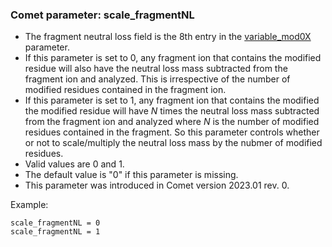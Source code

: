 ### Comet parameter: scale_fragmentNL

- The fragment neutral loss field is the 8th entry in the [variable_mod0X](/Comet/parameters/parameters_202301/variable_mod01.md)
parameter.
- If this parameter is set to 0, any fragment ion that contains the modified
residue will also have the neutral loss mass subtracted from the fragment ion
and analyzed. This is irrespective of the number of modified residues contained
in the fragment ion.
- If this parameter is set to 1, any fragment ion that contains the modified
the modified residue will have _N_ times the neutral loss mass subtracted from
the fragment ion and analyzed where _N_ is the number of modified residues
contained in the fragment.  So this parameter controls whether or not to
scale/multiply the neutral loss mass by the nubmer of modified residues.
- Valid values are 0 and 1.
- The default value is "0" if this parameter is missing.
- This parameter was introduced in Comet version 2023.01 rev. 0.

Example:
```
scale_fragmentNL = 0
scale_fragmentNL = 1
```
